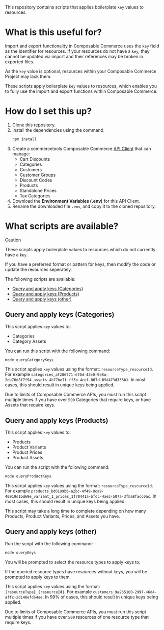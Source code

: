 This repository contains scripts that applies boilerplate `key` values to resources.

# What is this useful for?

Import and export functionality in Composable Commerce uses the `key` field as the identifier for resources. If your resources do not have a `key`, they cannot be updated via import and their references may be broken in exported files.

As the `key` value is optional, resources within your Composable Commerce Project may lack them.

These scripts apply boilerplate `key` values to resources, which enables you to fully use the import and export functions within Composable Commerce.

# How do I set this up?

1. Clone this repository.
2. Install the dependencies using the command:
    ```bash
    npm install
    ```
3. Create a commercetools Composable Commerce [API Client](https://docs.commercetools.com/getting-started/create-api-client) that can manage:
    - Cart Discounts
    - Categories
    - Customers
    - Customer Groups
    - Discount Codes
    - Products
    - Standalone Prices
    - Tax Categories
4. Download the **Environment Variables (.env)** for this API Client.
5. Rename the downloaded file `.env`, and copy it to the cloned repository.

# What scripts are available?

> [!CAUTION]  
> These scripts apply boilerplate values to resources which do not currently have a `key`.
>
> If you have a preferred format or pattern for keys, then modify the code or update the resources seperately.

The following scripts are available:

- [Query and apply keys (Categories)](#query-and-apply-keys-categories)
- [Query and apply keys (Products)](#query-and-apply-keys-products)
- [Query and apply keys (other)](#query-and-apply-keys-other)

## Query and apply keys (Categories)

This script applies `key` values to:

- Categories
- Category Assets

You can run this script with the following command:

```bash
node queryCategoryKeys
```

This script applies `key` values using the format: `resourceType_resourceId`. For example `categories_af206771-d70d-43e0-9e8a-2de76d8f7f94_assets_4b77be7f-ff3b-4cef-867d-09d473d335b1`. In most cases, this should result in unique keys being applied.

Due to limits of Composable Commerce APIs, you must run this script multiple times if you have over `500` Categories that require keys, or have Assets that require keys.

## Query and apply keys (Products)

This script applies `key` values to:

- Products
- Product Variants
- Product Prices
- Product Assets

You can run the script with the following command:

```bash
node queryProductKeys
```

This script applies `key` values using the format: `resourceType_resourceId`. For example `products_bd0189b6-a2bc-4f49-8ca9-40919d1bd69e_variant_1_prices_1f70441a-bfdc-4ae3-b07a-3fba8facc0ac`. In most cases, this should result in unique keys being applied.

This script may take a long time to complete depending on how many Products, Product Variants, Prices, and Assets you have.

## Query and apply keys (other)

Run the script with the following command:

```bash
node queryKeys
```

You will be prompted to select the resource types to apply keys to.

If the queried resource types have resources without keys, you will be prompted to apply keys to them.

This script applies `key` values using the format:  `{resourceType}_{resourceId}`. For example `customers_9a265100-2997-46d4-affc-2d140efd64ae`. In 99% of cases, this should result in unique keys being applied.

Due to limits of Composable Commerce APIs, you must run this script multiple times if you have over `500` resources of one resource type that require keys.
